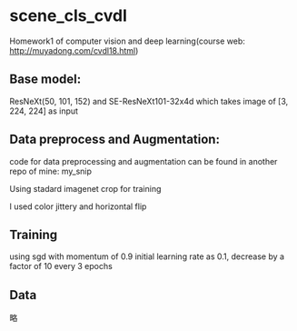 # scene_cls_cvdl
Homework1 of computer vision and deep learning(course web: http://muyadong.com/cvdl18.html)


## Base model:

ResNeXt(50, 101, 152) and SE-ResNeXt101-32x4d which takes image of [3, 224, 224] as input

## Data preprocess and Augmentation:
code for data preprocessing and augmentation can be found in another repo of mine: my_snip

Using stadard imagenet crop for training

I used color jittery and horizontal flip


## Training

using sgd with momentum of 0.9
initial learning rate as 0.1, decrease by a factor of 10 every 3 epochs

## Data

略
